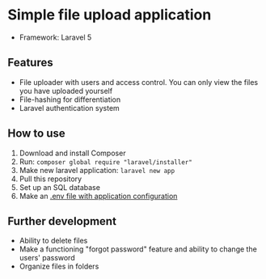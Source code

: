 # Simple file upload application
* Framework: Laravel 5

## Features
* File uploader with users and access control. You can only view the files you have uploaded yourself
* File-hashing for differentiation
* Laravel authentication system

## How to use
1. Download and install Composer
2. Run: `composer global require "laravel/installer"`
3. Make new laravel application: `laravel new app`
4. Pull this repository
5. Set up an SQL database
6. Make an [.env file with application configuration](https://github.com/laravel/laravel/blob/master/.env.example)

## Further development
* Ability to delete files
* Make a functioning "forgot password" feature and ability to change the users' password
* Organize files in folders
